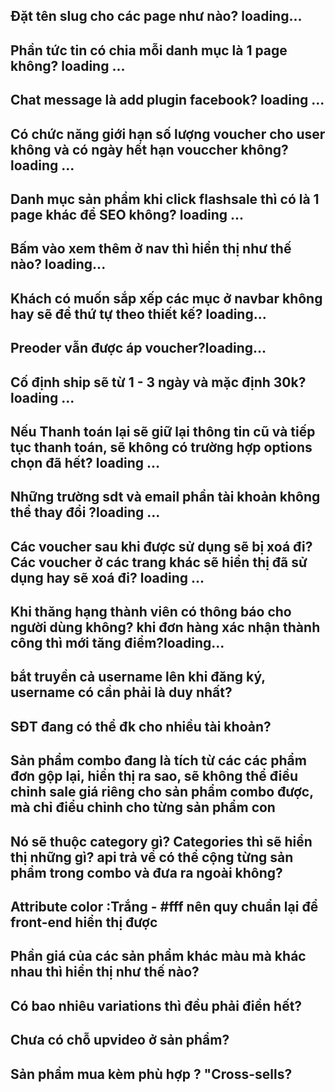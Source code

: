   ## Đặt tên slug cho các page như nào? loading...
  ## Phần tức tin có chia mỗi danh mục là 1 page không? loading ...
  ## Chat message là add plugin facebook? loading ...
  ## Có chức năng giới hạn số lượng voucher cho user không và có ngày hết hạn vouccher không? loading ...
  ## Danh mục sản phẩm khi click flashsale thì có là 1 page khác để SEO không? loading ...
  ## Bấm vào xem thêm ở nav thì hiển thị như thế nào? loading...
  ## Khách có muốn sắp xếp các mục ở navbar không hay sẽ để thứ tự theo thiết kế? loading...
  ## Preoder vẫn được áp voucher?loading...
  ## Cố định ship sẽ từ 1 - 3 ngày và mặc định 30k? loading ...
  ## Nếu Thanh toán lại sẽ giữ lại thông tin cũ và tiếp tục thanh toán, sẽ không có trường hợp options chọn đã hết? loading ...
  ## Những trường sdt và email phần tài khoản không thể thay đổi ?loading ... 
  ## Các voucher sau khi được sử dụng sẽ bị xoá đi? Các voucher ở các trang khác sẽ hiển thị đã sử dụng hay sẽ xoá đi? loading ...
  ## Khi thăng hạng thành viên có thông báo cho người dùng không? khi đơn hàng xác nhận thành công thì mới tăng điểm?loading...


## bắt truyền cả username lên khi đăng ký, username có cần phải là duy nhất?
## SĐT đang có thể đk cho nhiều tài khoản?
## Sản phẩm combo đang là tích từ các các phẩm đơn gộp lại, hiển thị ra sao, sẽ không thể điều chỉnh sale giá riêng cho sản phẩm combo được, mà chỉ điểu chỉnh cho từng sản phẩm con
## Nó sẽ thuộc category gì? Categories thì sẽ hiển thị những gì? api trả về có thể cộng từng sản phẩm trong combo và đưa ra ngoài không?
## Attribute color :Trắng - #fff nên quy chuẩn lại để front-end hiển thị được
## Phần giá của các sản phẩm khác màu mà khác nhau thì hiển thị như thế nào?
## Có bao nhiêu variations thì đều phải điền hết?
## Chưa có chỗ upvideo ở sản phẩm?
## Sản phẩm mua kèm phù hợp ? "Cross-sells?